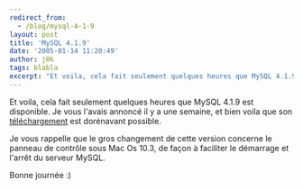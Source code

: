 ```yaml
---
redirect_from:
  - /blog/mysql-4-1-9
layout: post
title: 'MySQL 4.1.9'
date: '2005-01-14 11:20:49'
author: j0k
tags: blabla
excerpt: "Et voila, cela fait seulement quelques heures que MySQL 4.1.9 est disponible.   Je vous l'avais annoncé il y a une semaine, et bien voila que son [téléchargement](http://dev.mysql.com/downloads/mysql/4.1.html) est dorénavant possible.  \n  \nJe vous rappelle que le gros changement de cette version concerne le panneau de contrôle sous Mac Os 10.3, de      …"
---
```


Et voila, cela fait seulement quelques heures que MySQL 4.1.9 est disponible.   Je vous l'avais annoncé il y a une semaine, et bien voila que son [téléchargement](http://dev.mysql.com/downloads/mysql/4.1.html) est dorénavant possible.

Je vous rappelle que le gros changement de cette version concerne le panneau de contrôle sous Mac Os 10.3, de façon à faciliter le démarrage et l'arrêt du serveur MySQL.

Bonne journée :)
